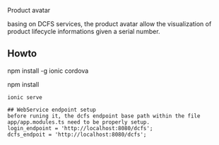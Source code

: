 Product avatar

basing on DCFS services, the product avatar allow the visualization of 
product lifecycle informations given a serial number.


## Howto

npm install -g ionic cordova

npm install

```lauch in web browser(demo purpose)
ionic serve

## WebService endpoint setup
before runing it, the dcfs endpoint base path within the file app/app.modules.ts need to be properly setup.
login_endpoint = 'http://localhost:8080/dcfs';
dcfs_endpoit = 'http://localhost:8080/dcfs';
